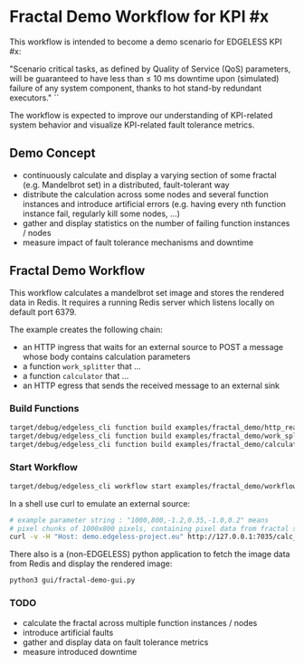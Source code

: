 # Fractal Demo Workflow for KPI #x

This workflow is intended to become a demo scenario for EDGELESS KPI #x:

"Scenario critical tasks, as defined by Quality of Service (QoS) parameters, will be guaranteed to have less than ≤ 10 ms downtime upon (simulated) failure of any system component, thanks to hot stand-by redundant executors." ``

The workflow is expected to improve our understanding of KPI-related system behavior and visualize KPI-related fault tolerance metrics.

## Demo Concept
- continuously calculate and display a varying section of some fractal (e.g. Mandelbrot set) in a distributed, fault-tolerant way
- distribute the calculation across some nodes and several function instances and introduce artificial errors (e.g. having every nth function instance fail, regularly kill some nodes, ...)
- gather and display statistics on the number of failing function instances / nodes
- measure impact of fault tolerance mechanisms and downtime

## Fractal Demo Workflow

This workflow calculates a mandelbrot set image and stores the rendered data in Redis. It requires a running Redis server which listens locally on default port 6379.

The example creates the following chain:

- an HTTP ingress that waits for an external source to POST a message whose body contains calculation parameters
- a function `work_splitter` that ...
- a function `calculator` that ...
- an HTTP egress that sends the received message to an external sink

### Build Functions

```bash
target/debug/edgeless_cli function build examples/fractal_demo/http_read_parameters/function.json
target/debug/edgeless_cli function build examples/fractal_demo/work_splitter/function.json
target/debug/edgeless_cli function build examples/fractal_demo/calculator/function.json
```

### Start Workflow

```bash
target/debug/edgeless_cli workflow start examples/fractal_demo/workflow.json
```

In a shell use curl to emulate an external source:

```bash
# example parameter string : "1000,800,-1.2,0.35,-1.0,0.2" means
# pixel chunks of 1000x800 pixels, containing pixel data from fractal section top left: (-1.2, 0.35) to lower right: (-1.0, 0.2)
curl -v -H "Host: demo.edgeless-project.eu" http://127.0.0.1:7035/calc_fractal -d 1000,800,-1.2,0.35,-1.0,0.2
```

There also is a (non-EDGELESS) python application to fetch the image data from Redis and display the rendered image:

```
python3 gui/fractal-demo-gui.py
```

### TODO

- calculate the fractal across multiple function instances / nodes
- introduce artificial faults
- gather and display data on fault tolerance metrics
- measure introduced downtime
